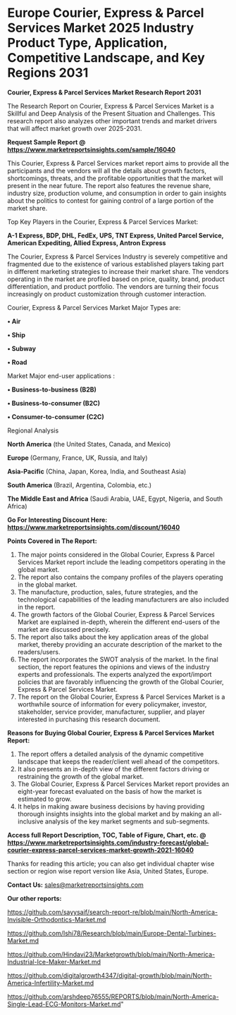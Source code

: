 # Europe Courier, Express & Parcel Services Market 2025 Industry Product Type, Application, Competitive Landscape, and Key Regions 2031

<strong>Courier, Express & Parcel Services Market Research Report 2031</strong>

The Research Report on Courier, Express & Parcel Services Market is a Skillful and Deep Analysis of the Present Situation and Challenges. This research report also analyzes other important trends and market drivers that will affect market growth over 2025-2031.

<strong>Request Sample Report @ <a href=https://www.marketreportsinsights.com/sample/16040>https://www.marketreportsinsights.com/sample/16040</a></strong>

This Courier, Express & Parcel Services market report aims to provide all the participants and the vendors will all the details about growth factors, shortcomings, threats, and the profitable opportunities that the market will present in the near future. The report also features the revenue share, industry size, production volume, and consumption in order to gain insights about the politics to contest for gaining control of a large portion of the market share.

Top Key Players in the Courier, Express & Parcel Services Market:

<strong>A-1 Express, BDP, DHL, FedEx, UPS, TNT Express, United Parcel Service, American Expediting, Allied Express, Antron Express</strong>

The Courier, Express & Parcel Services Industry is severely competitive and fragmented due to the existence of various established players taking part in different marketing strategies to increase their market share. The vendors operating in the market are profiled based on price, quality, brand, product differentiation, and product portfolio. The vendors are turning their focus increasingly on product customization through customer interaction.

Courier, Express & Parcel Services Market Major Types are:

<strong>• Air

• Ship

• Subway

• Road</strong>

Market Major end-user applications :

<strong>• Business-to-business (B2B)

• Business-to-consumer (B2C)

• Consumer-to-consumer (C2C)</strong>

Regional Analysis

</u><strong><b>North America</b></strong> (the United States, Canada, and Mexico)

<strong><b>Europe </b></strong>(Germany, France, UK, Russia, and Italy)

<strong><b>Asia-Pacific</b></strong> (China, Japan, Korea, India, and Southeast Asia)

<strong><b>South America</b></strong> (Brazil, Argentina, Colombia, etc.)

<strong><b>The Middle East and Africa</b></strong> (Saudi Arabia, UAE, Egypt, Nigeria, and South Africa)

<strong>Go For Interesting Discount Here: <a href=https://www.marketreportsinsights.com/discount/16040>https://www.marketreportsinsights.com/discount/16040</a></strong>

<strong>Points Covered in The Report:</strong>
<ol>
  <li>The major points considered in the Global Courier, Express & Parcel Services Market report include the leading competitors operating in the global market.</li>
  <li>The report also contains the company profiles of the players operating in the global market.</li>
  <li>The manufacture, production, sales, future strategies, and the technological capabilities of the leading manufacturers are also included in the report.</li>
  <li>The growth factors of the Global Courier, Express & Parcel Services Market are explained in-depth, wherein the different end-users of the market are discussed precisely.</li>
  <li>The report also talks about the key application areas of the global market, thereby providing an accurate description of the market to the readers/users.</li>
  <li>The report incorporates the SWOT analysis of the market. In the final section, the report features the opinions and views of the industry experts and professionals. The experts analyzed the export/import policies that are favorably influencing the growth of the Global Courier, Express & Parcel Services Market.</li>
  <li>The report on the Global Courier, Express & Parcel Services Market is a worthwhile source of information for every policymaker, investor, stakeholder, service provider, manufacturer, supplier, and player interested in purchasing this research document.</li>
</ol>
<strong>Reasons for Buying Global Courier, Express & Parcel Services Market Report:</strong>

<ol>
  <li>The report offers a detailed analysis of the dynamic competitive landscape that keeps the reader/client well ahead of the competitors.</li>
  <li>It also presents an in-depth view of the different factors driving or restraining the growth of the global market.</li>
  <li>The Global Courier, Express & Parcel Services Market report provides an eight-year forecast evaluated on the basis of how the market is estimated to grow.</li>
  <li>It helps in making aware business decisions by having providing thorough insights insights into the global market and by making an all-inclusive analysis of the key market segments and sub-segments.</li>
</ol>
<strong>Access full Report Description, TOC, Table of Figure, Chart, etc. @ <a href=https://www.marketreportsinsights.com/industry-forecast/global-courier-express-parcel-services-market-growth-2021-16040>https://www.marketreportsinsights.com/industry-forecast/global-courier-express-parcel-services-market-growth-2021-16040</a></strong>


Thanks for reading this article; you can also get individual chapter wise section or region wise report version like Asia, United States, Europe.

<strong>Contact Us:</strong>
sales@marketreportsinsights.com

<strong>Our other reports:</strong>

<a href=https://github.com/sayysaif/search-report-re/blob/main/North-America-Invisible-Orthodontics-Market.md>https://github.com/sayysaif/search-report-re/blob/main/North-America-Invisible-Orthodontics-Market.md</a>

<a href=https://github.com/Ishi78/Research/blob/main/Europe-Dental-Turbines-Market.md>https://github.com/Ishi78/Research/blob/main/Europe-Dental-Turbines-Market.md</a>

<a href=https://github.com/Hindavi23/Marketgrowth/blob/main/North-America-Industrial-Ice-Maker-Market.md>https://github.com/Hindavi23/Marketgrowth/blob/main/North-America-Industrial-Ice-Maker-Market.md</a>

<a href=https://github.com/digitalgrowth4347/digital-growth/blob/main/North-America-Infertility-Market.md>https://github.com/digitalgrowth4347/digital-growth/blob/main/North-America-Infertility-Market.md</a>

<a href=https://github.com/arshdeep76555/REPORTS/blob/main/North-America-Single-Lead-ECG-Monitors-Market.md>https://github.com/arshdeep76555/REPORTS/blob/main/North-America-Single-Lead-ECG-Monitors-Market.md</a>"
